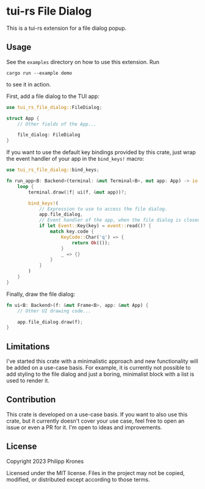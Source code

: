# tui-rs File Dialog

This is a tui-rs extension for a file dialog popup.

## Usage

See the `examples` directory on how to use this extension. Run

```
cargo run --example demo
```

to see it in action.

First, add a file dialog to the TUI app:

```rust
use tui_rs_file_dialog::FileDialog;

struct App {
    // Other fields of the App...

    file_dialog: FileDialog
}
```

If you want to use the default key bindings provided by this crate, just wrap
the event handler of your app in the `bind_keys!` macro:

```rust
use tui_rs_file_dialog::bind_keys;

fn run_app<B: Backend>(terminal: &mut Terminal<B>, mut app: App) -> io::Result<()> {
    loop {
        terminal.draw(|f| ui(f, &mut app))?;

        bind_keys!(
            // Expression to use to access the file dialog.
            app.file_dialog,
            // Event handler of the app, when the file dialog is closed.
            if let Event::Key(key) = event::read()? {
                match key.code {
                    KeyCode::Char('q') => {
                        return Ok(());
                    }
                    _ => {}
                }
            }
        )
    }
}
```

Finally, draw the file dialog:

```rust
fn ui<B: Backend>(f: &mut Frame<B>, app: &mut App) {
    // Other UI drawing code...

    app.file_dialog.draw(f);
}
```

## Limitations

I've started this crate with a minimalistic approach and new functionality will
be added on a use-case basis. For example, it is currently not possible to add
styling to the file dialog and just a boring, minimalist block with a list is
used to render it.

## Contribution

This crate is developed on a use-case basis. If you want to also use this crate,
but it currently doesn't cover your use case, feel free to open an issue or even
a PR for it. I'm open to ideas and improvements.

## License

Copyright 2023 Philipp Krones

Licensed under the MIT license. Files in the project may not be copied,
modified, or distributed except according to those terms.
